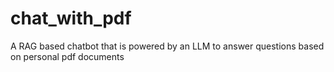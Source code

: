 # chat_with_pdf
A RAG based chatbot that is powered by an LLM to answer questions based on personal pdf documents
